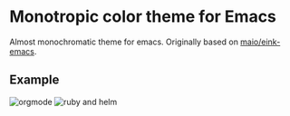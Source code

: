 # Monotropic color theme for Emacs

Almost monochromatic theme for emacs. Originally based on [maio/eink-emacs](https://github.com/maio/eink-emacs). 

## Example

![orgmode](https://dl.dropboxusercontent.com/spa/6f6p31rqk1cfe43/468_3vdk.png)
![ruby and helm](https://dl.dropboxusercontent.com/spa/6f6p31rqk1cfe43/-7dsupx_.png)
